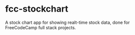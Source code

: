 # fcc-stockchart
A stock chart app for showing realt-time stock data, done for FreeCodeCamp full stack projects.
